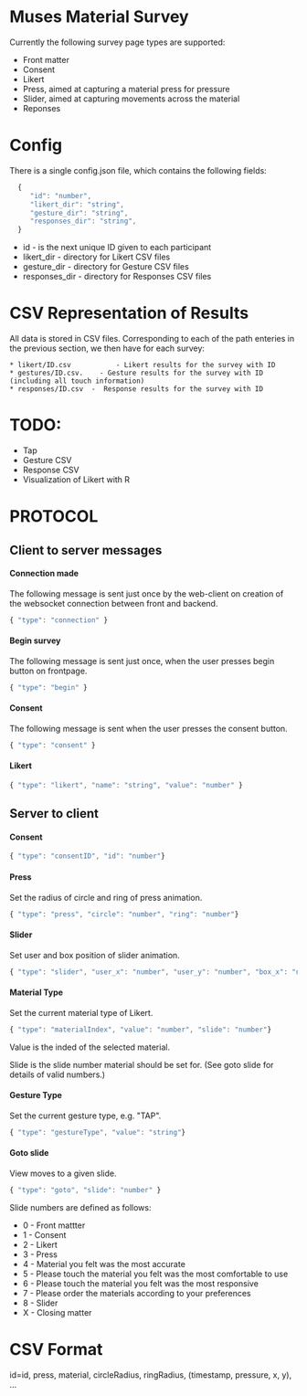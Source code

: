  # Muses Material Survey

Currently the following survey page types are supported:

   * Front matter
   * Consent
   * Likert 
   * Press, aimed at capturing a material press for pressure
   * Slider, aimed at capturing movements across the material
   * Reponses

# Config

There is a single config.json file, which contains the following fields:

```javascript
  {
     "id": "number",
     "likert_dir": "string",
     "gesture_dir": "string",
     "responses_dir": "string",
  }
```
   * id - is the next unique ID given to each participant
   * likert_dir - directory for Likert CSV files
   * gesture_dir - directory for Gesture CSV files
   * responses_dir - directory for Responses CSV files

# CSV Representation of Results

All data is stored in CSV files. Corresponding to each of the path enteries in the previous section,
we then have for each survey:

	* likert/ID.csv           - Likert results for the survey with ID
	* gestures/ID.csv.    - Gesture results for the survey with ID (including all touch information)
	* responses/ID.csv  -  Response results for the survey with ID

# TODO:

   * Tap
   * Gesture CSV
   * Response CSV
   * Visualization of Likert with R

# PROTOCOL

## Client to server messages

#### Connection made

The following message is sent just once by the web-client on creation of the
websocket connection between front and backend.

```javascript
{ "type": "connection" }
```

#### Begin survey 

The following message is sent just once, when the user presses begin button on
frontpage.

```javascript
{ "type": "begin" }
```

#### Consent

The following message is sent when the user presses the consent button.

```javascript
{ "type": "consent" }
```

#### Likert

```javascript
{ "type": "likert", "name": "string", "value": "number" }
```

## Server to client

#### Consent

```javascript
{ "type": "consentID", "id": "number"}
```

#### Press

Set the radius of circle and ring of press animation.

```javascript
{ "type": "press", "circle": "number", "ring": "number"}
```

#### Slider

Set user and box position of slider animation.

```javascript
{ "type": "slider", "user_x": "number", "user_y": "number", "box_x": "number", "box_y": "number"}
```

#### Material Type

Set the current material type of Likert.

```javascript
{ "type": "materialIndex", "value": "number", "slide": "number"}
```

Value is the inded of the selected material.

Slide is the slide number material should be set for. (See goto slide for details of valid numbers.)

#### Gesture Type

Set the current gesture type, e.g. "TAP".

```javascript
{ "type": "gestureType", "value": "string"}
```

#### Goto slide

View moves to a given slide.

```javascript
{ "type": "goto", "slide": "number" }
```

Slide numbers are defined as follows:

   * 0 - Front mattter
   * 1 - Consent
   * 2 - Likert
   * 3 - Press
   * 4 - Material you felt was the most accurate
   * 5 - Please touch the material you felt was the most comfortable to use
   * 6 - Please touch the material you felt was the most responsive
   * 7 - Please order the materials according to your preferences
   * 8 - Slider
   * X - Closing matter

# CSV Format

 id=id, press, material, circleRadius, ringRadius, (timestamp, pressure, x, y), ...